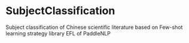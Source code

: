 # SubjectClassification
Subject classification of Chinese scientific literature based on Few-shot learning strategy library EFL of PaddleNLP
